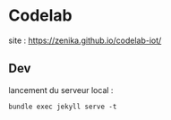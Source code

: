 # Codelab

site : https://zenika.github.io/codelab-iot/


## Dev

lancement du serveur local :
```
bundle exec jekyll serve -t
```
